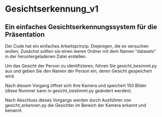 # Gesichtserkennung_v1

## Ein einfaches Gesichtserkennungssystem für die Präsentation

Der Code hat ein einfaches Arbeitsprinzip. Diejenigen, die es versuchen wollen; Zunächst sollten sie einen leeren Ordner mit dem Namen "datasets" in der heruntergeladenen Datei erstellen.

Um das Gesicht der Person zu identifizieren, führen Sie gesicht_besimmt.py aus und geben Sie den Namen der Person ein, deren Gesicht gespeichert wird.

Nach diesem Vorgang öffnet sich Ihre Kamera und speichert 150 Bilder (diese Nummer kann in gesicht_bestimmt.py geändert werden).

Nach Abschluss dieses Vorgangs werden durch Ausführen von gesicht_erkennen.py die Gesichter im Bereich der Kamera erkannt und benannt.
